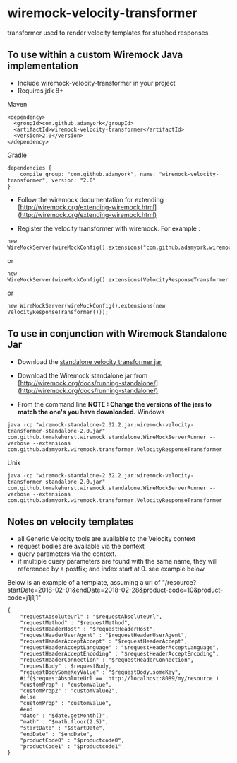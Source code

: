 wiremock-velocity-transformer
===========================

transformer used to render velocity templates for stubbed responses.

## To use within a custom Wiremock Java implementation

- Include wiremock-velocity-transformer in your project
- Requires jdk 8+ 

Maven

````
<dependency>
  <groupId>com.github.adamyork</groupId>
  <artifactId>wiremock-velocity-transformer</artifactId>
  <version>2.0</version>
</dependency>
````

Gradle 

````
dependencies {
    compile group: "com.github.adamyork", name: "wiremock-velocity-transformer", version: "2.0"
}
````

- Follow the wiremock documentation for extending : [http://wiremock.org/extending-wiremock.html](http://wiremock.org/extending-wiremock.html)

- Register the velocity transformer with wiremock. For example :

````
new WireMockServer(wireMockConfig().extensions("com.github.adamyork.wiremock.transformer.VelocityResponseTransformer",));
````
or
````
new WireMockServer(wireMockConfig().extensions(VelocityResponseTransformer.class));
````
or 
````
new WireMockServer(wireMockConfig().extensions(new VelocityResponseTransformer()));
````

## To use in conjunction with Wiremock Standalone Jar

- Download the [standalone velocity transformer jar ](https://github.com/adamyork/wiremock-velocity-transformer/releases/download/2.0-release/wiremock-velocity-transformer-standalone-2.0.jar)

- Download the Wiremock standalone jar from [http://wiremock.org/docs/running-standalone/](http://wiremock.org/docs/running-standalone/)

- From the command line **NOTE : Change the versions of the jars to match the one's you have downloaded.**
Windows
````
java -cp "wiremock-standalone-2.32.2.jar;wiremock-velocity-transformer-standalone-2.0.jar" com.github.tomakehurst.wiremock.standalone.WireMockServerRunner --verbose --extensions com.github.adamyork.wiremock.transformer.VelocityResponseTransformer
````
Unix
````
java -cp "wiremock-standalone-2.32.2.jar:wiremock-velocity-transformer-standalone-2.0.jar" com.github.tomakehurst.wiremock.standalone.WireMockServerRunner --verbose --extensions com.github.adamyork.wiremock.transformer.VelocityResponseTransformer
````

## Notes on velocity templates

- all Generic Velocity tools are available to the Velocity context
- request bodies are available via the context
- query parameters via the context.
- if multiple query parameters are found with the same name, 
they will referenced by a postfix; and index start at 0. see example below

Below is an example of a template, assuming a uri of "/resource?startDate=2018-02-01&endDate=2018-02-28&product-code=10&product-code=j1j1j1"
````
{
    "requestAbsoluteUrl" : "$requestAbsoluteUrl",
    "requestMethod" : "$requestMethod",
    "requestHeaderHost" : "$requestHeaderHost",
    "requestHeaderUserAgent" : "$requestHeaderUserAgent",
    "requestHeaderAcceptAccept" : "$requestHeaderAccept",
    "requestHeaderAcceptLanguage" : "$requestHeaderAcceptLanguage",
    "requestHeaderAcceptEncoding" : "$requestHeaderAcceptEncoding",
    "requestHeaderConnection" : "$requestHeaderConnection",
    "requestBody" : $requestBody,
    "requestBodySomeKeyValue" : "$requestBody.someKey",
    #if($requestAbsoluteUrl == 'http://localhost:8089/my/resource')
    "customProp" : "customValue",
    "customProp2" : "customValue2",
    #else
    "customProp" : "customValue",
    #end
    "date" : "$date.getMonth()",
    "math" : "$math.floor(2.5)",
    "startDate" : "$startDate",
    "endDate" : "$endDate",
    "productCode0" : "$productcode0",
    "productCode1" : "$productcode1"
}
````

